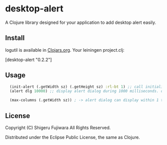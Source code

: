 desktop-alert
=============

A Clojure library designed for your application to add desktop alert easily.

## Install

logutil is available in [Clojars.org](https://clojars.org/desktop-alert).
Your leiningen project.clj:

   [desktop-alert "0.2.2"]

## Usage

```clojure
  (init-alert (.getWidth sz) (.getHeight sz) :rl-bt 1) ;; call initialize function once
  (alert dlg 10000) ;; display alert dialog during 1000 milliseconds. dlg is a JDialog or subclass. 

  (max-columns (.getWidth sz)) ; -> alert dialog can display within 1 to max columns.
```

## License

Copyright (C) Shigeru Fujiwara All Rights Reserved.

Distributed under the Eclipse Public License, the same as Clojure.
